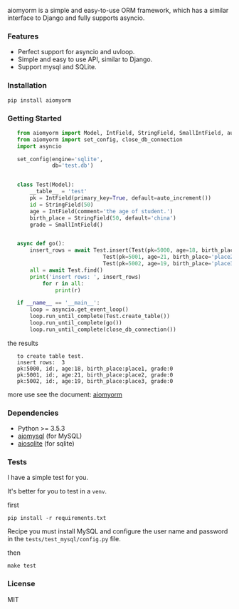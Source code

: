 aiomyorm is a simple and easy-to-use ORM framework, which has a similar interface to Django and fully supports asyncio.

### Features


* Perfect support for asyncio and uvloop.
* Simple and easy to use API, similar to Django.
* Support mysql and SQLite.

### Installation
```shell script
pip install aiomyorm
```
   

### Getting Started


```python
   from aiomyorm import Model, IntField, StringField, SmallIntField, auto_increment
   from aiomyorm import set_config, close_db_connection
   import asyncio

   set_config(engine='sqlite',
              db='test.db')


   class Test(Model):
       __table__ = 'test'
       pk = IntField(primary_key=True, default=auto_increment())
       id = StringField(50)
       age = IntField(comment='the age of student.')
       birth_place = StringField(50, default='china')
       grade = SmallIntField()


   async def go():
       insert_rows = await Test.insert(Test(pk=5000, age=18, birth_place='place1'),
                              Test(pk=5001, age=21, birth_place='place2'),
                              Test(pk=5002, age=19, birth_place='place3'))
       all = await Test.find()
       print('insert rows: ', insert_rows)
           for r in all:
               print(r)

   if __name__ == '__main__':
       loop = asyncio.get_event_loop()
       loop.run_until_complete(Test.create_table())
       loop.run_until_complete(go())
       loop.run_until_complete(close_db_connection())
```
the results
```text
   to create table test.
   insert rows:  3
   pk:5000, id:, age:18, birth_place:place1, grade:0
   pk:5001, id:, age:21, birth_place:place2, grade:0
   pk:5002, id:, age:19, birth_place:place3, grade:0
```

more use see the document: [aiomyorm](https://aiomyorm.readthedocs.io)

### Dependencies

* Python >= 3.5.3
* [aiomysql](https://github.com/aio-libs/aiomysql) (for MySQL)
* [aiosqlite](https://github.com/jreese/aiosqlite) (for sqlite)

### Tests

I have a simple test for you.

It's better for you to test in a ``venv``.

first
``` shell script
pip install -r requirements.txt
```

Recipe you must install MySQL and configure the user name and password
in the ``tests/test_mysql/config.py`` file.

then
```shell script
make test
```

### License

MIT